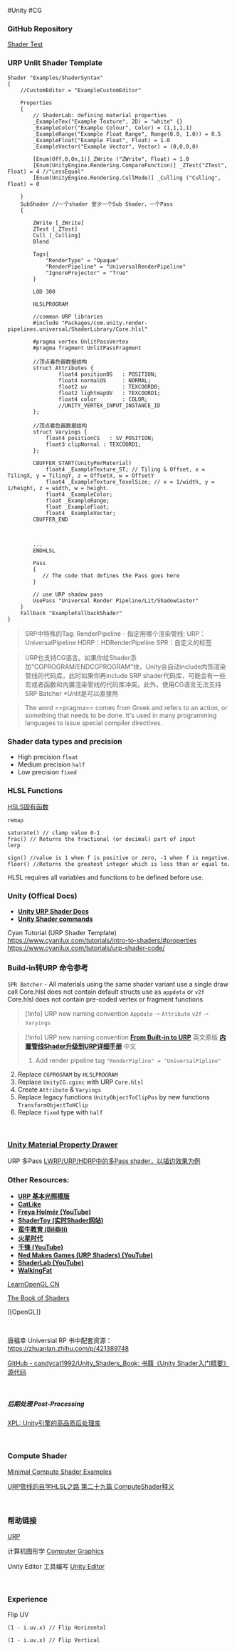 #Unity #CG 

### GitHub Repository
[Shader Test](https://github.com/kpertc/ShaderTest)

### URP Unlit Shader Template

``` HLSL
Shader "Examples/ShaderSyntax"
{
    //CustomEditor = "ExampleCustomEditor"

    Properties
    {
        // ShaderLab: defining material properties
        _ExampleTex("Example Texture", 2D) = "white" {}
        _ExampleColor("Example Colour", Color) = (1,1,1,1)
        _ExampleRange("Example Float Range", Range(0.0, 1.0)) = 0.5
        _ExampleFloat("Example Float", Float) = 1.0
        _ExampleVector("Example Vector", Vector) = (0,0,0,0)
        
        [Enum(Off,0,On,1)]_ZWrite ("ZWrite", Float) = 1.0
        [Enum(UnityEngine.Rendering.CompareFunction)] _ZTest("ZTest", Float) = 4 //"LessEqual"
        [Enum(UnityEngine.Rendering.CullMode)] _Culling ("Culling", Float) = 0
        
    }
    SubShader //一个shader 至少一个Sub Shader，一个Pass
    {
    
        ZWrite [_ZWrite]
        ZTest [_ZTest]
        Cull [_Culling]
        Blend
    
        Tags{
            "RenderType" = "Opaque" 
            "RenderPipeline" = "UniversalRenderPipeline" 
            "IgnoreProjector" = "True"
        }
        
        LOD 300
        
        HLSLPROGRAM
        
        //common URP libraries
        #include "Packages/com.unity.render-pipelines.universal/ShaderLibrary/Core.hlsl"
        
        #pragma vertex UnlitPassVertex
        #pragma fragment UnlitPassFragment
        
        //顶点着色器数据结构
        struct Attributes {
                float4 positionOS   : POSITION;
                float4 normalOS     : NORMAL;
                float2 uv           : TEXCOORD0;
                float2 lightmapUV   : TEXCOORD1;
                float4 color        : COLOR;
                //UNITY_VERTEX_INPUT_INSTANCE_ID
        };
        
        //顶点着色器数据结构
        struct Varyings {
            float4 positionCS   : SV_POSITION;
            float3 clipNornal : TEXCOORD1;
        };
        
        CBUFFER_START(UnityPerMaterial)
            float4 _ExampleTexture_ST; // Tiling & Offset, x = TilingX, y = TilingY, z = OffsetX, w = OffsetY
            float4 _ExampleTexture_TexelSize; // x = 1/width, y = 1/height, z = width, w = height.
            float4 _ExampleColor;
            float _ExampleRange;
            float _ExampleFloat;
            float4 _ExampleVector;
        CBUFFER_END
        
        
        
        ...
        ENDHLSL

        Pass
        {
           // The code that defines the Pass goes here
        }
        
        // use URP shadow pass
        UsePass "Universal Render Pipeline/Lit/ShadowCaster"
    }
    Fallback "ExampleFallbackShader"
}
```

>SRP中特殊的Tag: RenderPipeline - 指定用哪个渲染管线:
	URP：UniversalPipeline
	HDRP：HDRenderPipeline
	SPR：自定义的标签

>URP也支持CG语言。如果你给Shader添加“CGPROGRAM/ENDCGPROGRAM”块，Unity会自动include内饰渲染管线的代码库，此时如果你再include SRP shader代码库，可能会有一些宏或者函数和内置渲染管线的代码库冲突。此外，使用CG语言无法支持SRP Batcher *Unlit是可以直接用

>The word ==pragma== comes from Greek and refers to an action, or something that needs to be done. It's used in many programming languages to issue special compiler directives.

### Shader data types and precision

-   High precision `float`
-   Medium precision `half`
-   Low precision `fixed`

### HLSL Functions
[HSLS固有函数](http://www.cppblog.com/lai3d/archive/2008/10/23/64889.html)

```HLSL
remap

saturate() // clamp value 0-1
frac() // Returns the fractional (or decimal) part of input 
lerp

sign() //value is 1 when f is positive or zero, -1 when f is negative.
floor() //Returns the greatest integer which is less than or equal to.
```

HLSL requires all variables and functions to be defined before use.

### Unity (Offical Docs)

-   **[Unity URP Shader Docs](https://docs.unity3d.com/Packages/com.unity.render-pipelines.universal@13.1/manual/writing-custom-shaders-urp.html)**
-   **[Unity Shader commands](https://docs.unity3d.com/Manual/shader-shaderlab-commands.html)**


Cyan Tutorial (URP Shader Template)
https://www.cyanilux.com/tutorials/intro-to-shaders/#properties
https://www.cyanilux.com/tutorials/urp-shader-code/

### Build-in转URP 命令参考

`SPR Batcher` - All materials using the same shader variant use a single draw call
Core.hlsl does not contain default structs use as `appdata` or `v2f`
Core.hlsl does not contain pre-coded vertex or fragment functions


> [!info] URP new naming convention
> `Appdate` 🠒 `Attribute`
> `v2f` 🠒 `Varyings`

> [!info] URP new naming convention
> **[From Built-in to URP](https://teodutra.com/unity/shaders/urp/graphics/2020/05/18/From-Built-in-to-URP/)** 英文原版
> **[内置管线Shader升级到URP详细手册](https://www.jianshu.com/p/3fef69e2efb6)** 中文
>1.  Add render pipeline tag `"RenderPipline" = "UniversalPipline"`
2.  Replace `CGPROGRAM` by `HLSLPROGRAM`
3.  Replace `UnityCG.cginc` with URP `Core.hlsl`
4.  Create `Attribute` & `Varyings`
5.  Replace legacy functions `UnityObjectToClipPos` by new functions `TransformObjectToHClip`
6.  Replace `fixed` type with `half`

<br>

### [Unity Material Property Drawer](https://docs.unity3d.com/ScriptReference/MaterialPropertyDrawer.html)

URP 多Pass [LWRP/URP/HDRP中的多Pass shader，以描边效果为例](https://zhuanlan.zhihu.com/p/354190065)

### Other Resources:

-   **[URP 基本光照模版](https://www.zhihu.com/column/c_1355113121934114816)**
-   **[CatLike](https://catlikecoding.com/)**
-   **[Freya Holmér (YouTube)](https://www.youtube.com/channel/UC7M-Wz4zK8oikt6ATcoTwBA)**
-   **[ShaderToy (实时Shader网站)](https://www.shadertoy.com/)**
-   **[蛮牛教育 (BiliBili)](https://www.bilibili.com/video/BV1CX4y1F7pW?p=16)**
-   **[火星时代](https://shenjun4shader.github.io/shaderhtml/)**
-   **[千锋 (YouTube)](https://www.youtube.com/playlist?list=PLwDQt7s1o9J6xa44xhckRdwoAEilNeiKc)**
-   **[Ned Makes Games (URP Shaders) (YouTube)](https://www.youtube.com/c/NedMakesGames/playlists)**
-   **[ShaderLab (YouTube)](https://www.youtube.com/channel/UCDk9-aPr8zQzwi4ylnuoJ6w)**
-   **[WalkingFat](http://walkingfat.com/)**

[LearnOpenGL CN](https://learnopengl-cn.github.io)

[The Book of Shaders](https://thebookofshaders.com/)

[[OpenGL]]

<br>

唐福幸 Universial RP 书中配套资源： https://zhuanlan.zhihu.com/p/421389748

[GitHub - candycat1992/Unity_Shaders_Book: 书籍《Unity Shader入门精要》源代码](https://github.com/candycat1992/Unity_Shaders_Book)

<br>

##### 后期处理 Post-Processing

[XPL: Unity引擎的高品质后处理库](https://github.com/QianMo/X-PostProcessing-Library)

<br>

### Compute Shader

[Minimal Compute Shader Examples](https://github.com/cinight/MinimalCompute)

[URP管线的自学HLSL之路 第二十九篇 ComputeShader释义](https://www.bilibili.com/read/cv6995587?spm_id_from=333.999.0.0)

<br>

### 帮助链接

[URP](https://bytedance.feishu.cn/docx/doxcnKHLgO0keEzErLhPPZwjwtc)

计算机图形学 [Computer Graphics](https://bytedance.feishu.cn/docs/doccnTXFU206kM53Wegm9dsL1Qd)

Unity Editor 工具编写 [Unity Editor](https://bytedance.feishu.cn/docx/doxcndejxg5SOoqTBnSU2V8wJhg)

<br>

### Experience

Flip UV

```hlsl
(1 - i.uv.x) // Flip Horizontal

(1 - i.uv.x) // Flip Vertical
```